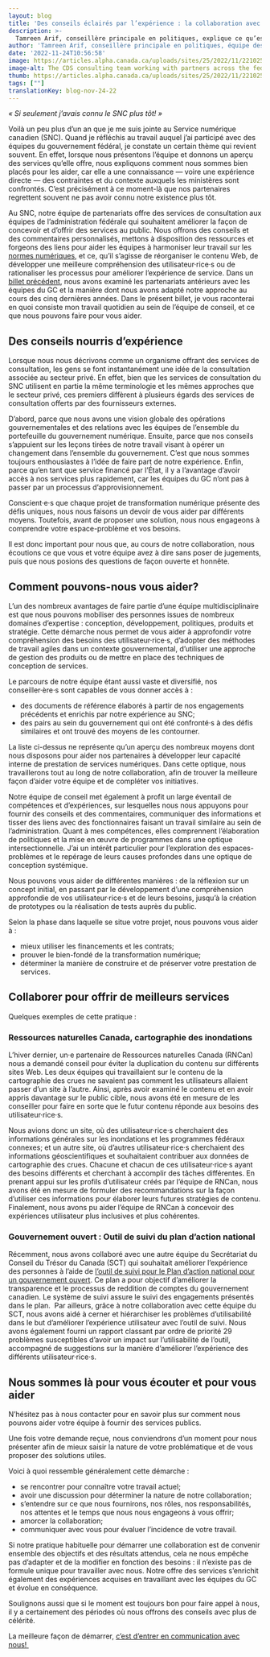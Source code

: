 ```yaml
---
layout: blog
title: 'Des conseils éclairés par l’expérience : la collaboration avec l’équipe de conseil au SNC'
description: >-
  Tamreen Arif, conseillère principale en politiques, explique ce qu’est le travail au sein de l’équipe de conseil du SNC. Ce service fournit des conseils, partage des ressources et tisse des liens pour aider les équipes du gouvernement du Canada (GC) à prendre des décisions conformes aux Normes numériques.
author: 'Tamreen Arif, conseillère principale en politiques, équipe des partenariats'
date: '2022-11-24T10:56:58'
image: https://articles.alpha.canada.ca/uploads/sites/25/2022/11/221025_FearlessAdviceWorkingConsultingTeamCDS_Blog_Post.png
image-alt: The CDS consulting team working with partners across the federal government to improve services for people in Canada. L’équipe de conseil du SNC travaille avec les partenaires de l’ensemble de l’administration fédérale pour améliorer les services offerts aux personnes habitant au Canada.
thumb: https://articles.alpha.canada.ca/uploads/sites/25/2022/11/221025_FearlessAdviceWorkingConsultingTeamCDS_Blog_Post.png
tags: [""]
translationKey: blog-nov-24-22
---
```


<p><em>« Si seulement j’avais connu le SNC plus tôt! »&nbsp;</em></p>



<p>Voilà un peu plus d’un an que je me suis jointe au Service numérique canadien (SNC). Quand je réfléchis au travail auquel j’ai participé avec des équipes du gouvernement fédéral, je constate un certain thème qui revient souvent. En effet, lorsque nous présentons l’équipe et donnons un aperçu des services qu’elle offre, nous expliquons comment nous sommes bien placés pour les aider, car elle a une connaissance — voire une expérience directe — des contraintes et du contexte auxquels les ministères sont confrontés. C’est précisément à ce moment-là que nos partenaires regrettent souvent ne pas avoir connu notre existence plus tôt.&nbsp;</p>



<p>Au SNC, notre équipe de partenariats offre des services de consultation aux équipes de l’administration fédérale qui souhaitent améliorer la façon de concevoir et d’offrir des services au public. Nous offrons des conseils et des commentaires personnalisés, mettons à disposition des ressources et forgeons des liens pour aider les équipes à harmoniser leur travail sur les <a href="https://www.canada.ca/fr/gouvernement/systeme/gouvernement-numerique/normes-numeriques-gouvernement-canada.html">normes numériques</a>, et ce, qu’il s’agisse de réorganiser le contenu Web, de développer une meilleure compréhension des utilisateur·rice·s ou de rationaliser les processus pour améliorer l’expérience de service. Dans un <a href="https://numerique.canada.ca/2022/10/06/modification-de-notre-approche-aux-partenariats/">billet précédent</a>, nous avons examiné les partenariats antérieurs avec les équipes du GC et la manière dont nous avons adapté notre approche au cours des cinq dernières années. Dans le présent billet, je vous raconterai en quoi consiste mon travail quotidien au sein de l’équipe de conseil, et ce que nous pouvons faire pour vous aider.</p>



<h2 class="wp-block-heading" id="h-des-conseils-nourris-d-experience"><strong>Des conseils nourris d’expérience</strong></h2>



<p>Lorsque nous nous décrivons comme un organisme offrant des services de consultation, les gens se font instantanément une idée de la consultation associée au secteur privé. En effet, bien que les services de consultation du SNC utilisent en partie la même terminologie et les mêmes approches que le secteur privé, ces premiers diffèrent à plusieurs égards des services de consultation offerts par des fournisseurs externes.&nbsp;&nbsp;&nbsp;</p>



<p>D’abord, parce que nous avons une vision globale des opérations gouvernementales et des relations avec les équipes de l’ensemble du portefeuille du gouvernement numérique. Ensuite, parce que nos conseils s’appuient sur les leçons tirées de notre travail visant à opérer un changement dans l’ensemble du gouvernement. C’est que nous sommes toujours enthousiastes à l’idée de faire part de notre expérience. Enfin, parce qu’en tant que service financé par l’État, il y a l’avantage d’avoir accès à nos services plus rapidement, car les équipes du GC n’ont pas à passer par un processus d’approvisionnement.&nbsp;</p>



<p>Conscient·e·s que chaque projet de transformation numérique présente des défis uniques, nous nous faisons un devoir de vous aider par différents moyens. Toutefois, avant de proposer une solution, nous nous engageons à comprendre votre espace-problème et vos besoins.</p>



<p>Il est donc important pour nous que, au cours de notre collaboration, nous écoutions ce que vous et votre équipe avez à dire sans poser de jugements, puis que nous posions des questions de façon ouverte et honnête.&nbsp;</p>



<h2 class="wp-block-heading"><strong>Comment pouvons-nous vous aider?&nbsp;</strong></h2>



<p>L’un des nombreux avantages de faire partie d’une équipe multidisciplinaire est que nous pouvons mobiliser des personnes issues de nombreux domaines d’expertise : conception, développement, politiques, produits et stratégie. Cette démarche nous permet de vous aider à approfondir votre compréhension des besoins des utilisateur·rice·s, d’adopter des méthodes de travail agiles dans un contexte gouvernemental, d’utiliser une approche de gestion des produits ou de mettre en place des techniques de conception de services.&nbsp;</p>



<p>Le parcours de notre équipe étant aussi vaste et diversifié, nos conseiller·ère·s sont capables de vous donner accès à :</p>



<ul class="wp-block-list">
<li>des documents de référence élaborés à partir de nos engagements précédents et enrichis par notre expérience au SNC;</li>



<li>des pairs au sein du gouvernement qui ont été confronté·s à des défis similaires et ont trouvé des moyens de les contourner.</li>
</ul>



<p>La liste ci-dessus ne représente qu’un aperçu des nombreux moyens dont nous disposons pour aider nos partenaires à développer leur capacité interne de prestation de services numériques. Dans cette optique, nous travaillerons tout au long de notre collaboration, afin de trouver la meilleure façon d’aider votre équipe et de compléter vos initiatives.&nbsp;</p>



<p>Notre équipe de conseil met également à profit un large éventail de compétences et d’expériences, sur lesquelles nous nous appuyons pour fournir des conseils et des commentaires, communiquer des informations et tisser des liens avec des fonctionnaires faisant un travail similaire au sein de l’administration. Quant à mes compétences, elles comprennent l’élaboration de politiques et la mise en œuvre de programmes dans une optique intersectionnelle. J’ai un intérêt particulier pour l’exploration des espaces-problèmes et le repérage de leurs causes profondes dans une optique de conception systémique.</p>



<p>Nous pouvons vous aider de différentes manières : de la réflexion sur un concept initial, en passant par le développement d’une compréhension approfondie de vos utilisateur·rice·s et de leurs besoins, jusqu’à la création de prototypes ou la réalisation de tests auprès du public.&nbsp;</p>



<p>Selon la phase dans laquelle se situe votre projet, nous pouvons vous aider à :&nbsp;</p>



<ul class="wp-block-list">
<li>mieux utiliser les financements et les contrats;</li>



<li>prouver le bien-fondé de la transformation numérique;</li>



<li>déterminer la manière de construire et de préserver votre prestation de services.&nbsp;</li>
</ul>



<p></p>



<h2 class="wp-block-heading"><strong>Collaborer pour offrir de meilleurs services</strong></h2>



<p>Quelques exemples de cette pratique :</p>



<h3 class="wp-block-heading"><strong>Ressources naturelles Canada, cartographie des inondations</strong></h3>



<p>L’hiver dernier, un·e partenaire de Ressources naturelles Canada (RNCan) nous a demandé conseil pour éviter la duplication du contenu sur différents sites Web. Les deux équipes qui travaillaient sur le contenu de la cartographie des crues ne savaient pas comment les utilisateurs allaient passer d’un site à l’autre. Ainsi, après avoir examiné le contenu et en avoir appris davantage sur le public cible, nous avons été en mesure de les conseiller pour faire en sorte que le futur contenu réponde aux besoins des utilisateur·rice·s.</p>



<p>Nous avions donc un site, où des utilisateur·rice·s cherchaient des informations générales sur les inondations et les programmes fédéraux connexes; et un autre site, où d’autres utilisateur·rice·s cherchaient des informations géoscientifiques et souhaitaient contribuer aux données de cartographie des crues. Chacune et chacun de ces utilisateur·rice·s ayant des besoins différents et cherchant à accomplir des tâches différentes. En prenant appui sur les profils d’utilisateur créés par l’équipe de RNCan, nous avons été en mesure de formuler des recommandations sur la façon d’utiliser ces informations pour élaborer leurs futures stratégies de contenu. Finalement, nous avons pu aider l’équipe de RNCan à concevoir des expériences utilisateur plus inclusives et plus cohérentes.&nbsp;</p>



<h3 class="wp-block-heading"><strong>Gouvernement ouvert : Outil de suivi du plan d’action national</strong></h3>



<p>Récemment, nous avons collaboré avec une autre équipe du Secrétariat du Conseil du Trésor du Canada (SCT) qui souhaitait améliorer l’expérience des personnes à l’aide de <a href="https://rechercher.ouvert.canada.ca/nap5/">l’outil de suivi pour le Plan d&rsquo;action national pour un gouvernement ouvert</a>. Ce plan a pour objectif d’améliorer la transparence et le processus de reddition de comptes du gouvernement canadien. Le système de suivi assure le suivi des engagements présentés dans le plan.&nbsp; Par ailleurs, grâce à notre collaboration avec cette équipe du SCT, nous avons aidé à cerner et hiérarchiser les problèmes d’utilisabilité dans le but d’améliorer l’expérience utilisateur avec l’outil de suivi. Nous avons également fourni un rapport classant par ordre de priorité 29 problèmes susceptibles d’avoir un impact sur l’utilisabilité de l’outil, accompagné de suggestions sur la manière d’améliorer l’expérience des différents utilisateur·rice·s.&nbsp;</p>



<h2 class="wp-block-heading"><strong>Nous sommes là pour vous écouter et pour vous aider</strong></h2>



<p>N’hésitez pas à nous contacter pour en savoir plus sur comment nous pouvons aider votre équipe à fournir des services publics.</p>



<p>Une fois votre demande reçue, nous conviendrons d’un moment pour nous présenter afin de mieux saisir la nature de votre problématique et de vous proposer des solutions utiles.&nbsp;&nbsp;&nbsp;</p>



<p>Voici à quoi ressemble généralement cette démarche :&nbsp;</p>



<ul class="wp-block-list">
<li>se rencontrer pour connaître votre travail actuel;</li>



<li>avoir une discussion pour déterminer la nature de notre collaboration;</li>



<li>s’entendre sur ce que nous fournirons, nos rôles, nos responsabilités, nos attentes et le temps que nous nous engageons à vous offrir;</li>



<li>amorcer la collaboration;</li>



<li>communiquer avec vous pour évaluer l’incidence de votre travail.&nbsp;</li>
</ul>



<p>Si notre pratique habituelle pour démarrer une collaboration est de convenir ensemble des objectifs et des résultats attendus, cela ne nous empêche pas d’adapter et de la modifier en fonction des besoins : il n’existe pas de formule unique pour travailler avec nous. Notre offre des services s’enrichit également des expériences acquises en travaillant avec les équipes du GC et évolue en conséquence.</p>



<p>Soulignons aussi que si le moment est toujours bon pour faire appel à nous, il y a certainement des périodes où nous offrons des conseils avec plus de célérité.&nbsp;</p>



<p>La meilleure façon de démarrer, <a href="https://forms-formulaires.alpha.canada.ca/fr/form-builder/support/contactus">c’est d’entrer en communication avec nous! </a></p>

